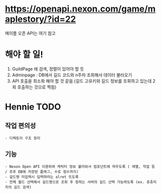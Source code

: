 # https://openapi.nexon.com/game/maplestory/?id=22

메이플 오픈 API는 여기 참고 

# 해야 할 일!
1. GuildPage 에 검색, 정렬이 있어야 할 듯
2. Adminpage : DB에서 길드 코드와 n주차 조회해서 데이터 불러오기
3. API 호출을 최소화 해야 할 것 같음 (길드 고유키와 길드 정보를 조회하고 있는데 2회 호출하는 것으로 찍힘)

# Hennie TODO

## 작업 편의성
    - 디렉토리 구조 정리

## 기능    
    - Nexon Open API 이용하여 캐릭터 정보 불러와서 컴포넌트에 띄우도록 ( 레벨, 직업 등 / 추후 DB에 저장된 플래그, 수로 점수까지)
    - 길드명 미입력시 입력하라는 alret 뜨도록
    - 전체 월드 선택해서 길드명으로 조회 후 원하는 서버의 길드 선택 가능하도록 (ex. 츄츄지지의 길드 검색)